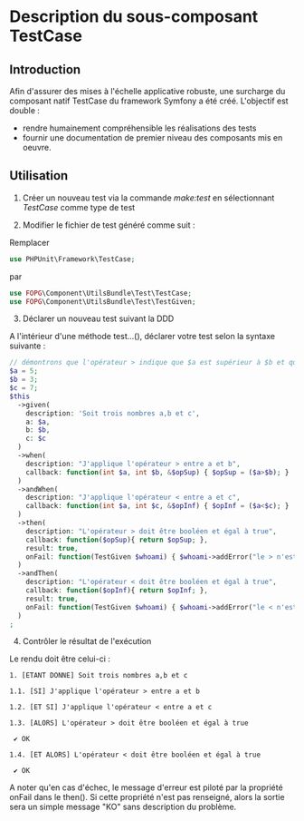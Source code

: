 Description du sous-composant TestCase
==

Introduction
--
Afin d'assurer des mises à l'échelle applicative robuste, une surcharge du composant natif TestCase du framework Symfony a été créé. L'objectif est double :
* rendre humainement compréhensible les réalisations des tests
* fournir une documentation de premier niveau des composants mis en oeuvre.

Utilisation
--
1. Créer un nouveau test via la commande *make:test* en sélectionnant *TestCase* comme type de test

2. Modifier le fichier de test généré comme suit :

Remplacer

```php
use PHPUnit\Framework\TestCase;
```
par

```php
use FOPG\Component\UtilsBundle\Test\TestCase;
use FOPG\Component\UtilsBundle\Test\TestGiven;
```

3. Déclarer un nouveau test suivant la DDD

A l'intérieur d'une méthode test...(), déclarer votre test selon la syntaxe suivante :

```php
// démontrons que l'opérateur > indique que $a est supérieur à $b et que l'opérateur < indique que $a est inférieur à $c
$a = 5;
$b = 3;
$c = 7;
$this
  ->given(
    description: 'Soit trois nombres a,b et c',
    a: $a,
    b: $b,
    c: $c
  )
  ->when(
    description: "J'applique l'opérateur > entre a et b",
    callback: function(int $a, int $b, &$opSup) { $opSup = ($a>$b); }
  )
  ->andWhen(
    description: "J'applique l'opérateur < entre a et c",
    callback: function(int $a, int $c, &$opInf) { $opInf = ($a<$c); }
  )
  ->then(
    description: "L'opérateur > doit être booléen et égal à true",
    callback: function($opSup){ return $opSup; },
    result: true,
    onFail: function(TestGiven $whoami) { $whoami->addError("le > n'est pas bon!", 101); }
  )
  ->andThen(
    description: "L'opérateur < doit être booléen et égal à true",
    callback: function($opInf){ return $opInf; },
    result: true,
    onFail: function(TestGiven $whoami) { $whoami->addError("le < n'est pas bon!", 101); }
  )
;
```

4. Contrôler le résultat de l'exécution

Le rendu doit être celui-ci :

```
1. [ETANT DONNE] Soit trois nombres a,b et c

1.1. [SI] J'applique l'opérateur > entre a et b

1.2. [ET SI] J'applique l'opérateur < entre a et c

1.3. [ALORS] L'opérateur > doit être booléen et égal à true

 ✔ OK

1.4. [ET ALORS] L'opérateur < doit être booléen et égal à true

 ✔ OK
```

A noter qu'en cas d'échec, le message d'erreur est piloté par la propriété onFail dans le then(). Si cette propriété n'est pas renseigné, alors la sortie sera un simple message "KO" sans description du problème.
